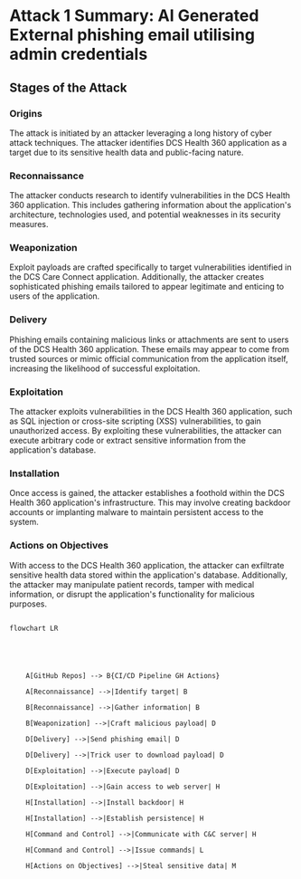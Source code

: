 # Attack 1 Summary: AI Generated External phishing email utilising admin credentials



## Stages of the Attack



### Origins

The attack is initiated by an attacker leveraging a long history of cyber attack techniques. The attacker identifies DCS Health 360 application as a target due to its sensitive health data and public-facing nature.



### Reconnaissance

The attacker conducts research to identify vulnerabilities in the DCS Health 360 application. This includes gathering information about the application's architecture, technologies used, and potential weaknesses in its security measures.



### Weaponization

Exploit payloads are crafted specifically to target vulnerabilities identified in the DCS Care Connect application. Additionally, the attacker creates sophisticated phishing emails tailored to appear legitimate and enticing to users of the application.



### Delivery

Phishing emails containing malicious links or attachments are sent to users of the DCS Health 360 application. These emails may appear to come from trusted sources or mimic official communication from the application itself, increasing the likelihood of successful exploitation.



### Exploitation

The attacker exploits vulnerabilities in the DCS Health 360 application, such as SQL injection or cross-site scripting (XSS) vulnerabilities, to gain unauthorized access. By exploiting these vulnerabilities, the attacker can execute arbitrary code or extract sensitive information from the application's database.



### Installation

Once access is gained, the attacker establishes a foothold within the DCS Health 360 application's infrastructure. This may involve creating backdoor accounts or implanting malware to maintain persistent access to the system.



### Actions on Objectives

With access to the DCS Health 360 application, the attacker can exfiltrate sensitive health data stored within the application's database. Additionally, the attacker may manipulate patient records, tamper with medical information, or disrupt the application's functionality for malicious purposes.


```mermaid

flowchart LR





    A[GitHub Repos] --> B{CI/CD Pipeline GH Actions}

    A[Reconnaissance] -->|Identify target| B

    B[Reconnaissance] -->|Gather information| B

    B[Weaponization] -->|Craft malicious payload| D

    D[Delivery] -->|Send phishing email| D

    D[Delivery] -->|Trick user to download payload| D

    D[Exploitation] -->|Execute payload| D

    D[Exploitation] -->|Gain access to web server| H

    H[Installation] -->|Install backdoor| H

    H[Installation] -->|Establish persistence| H

    H[Command and Control] -->|Communicate with C&C server| H

    H[Command and Control] -->|Issue commands| L

    H[Actions on Objectives] -->|Steal sensitive data| M
